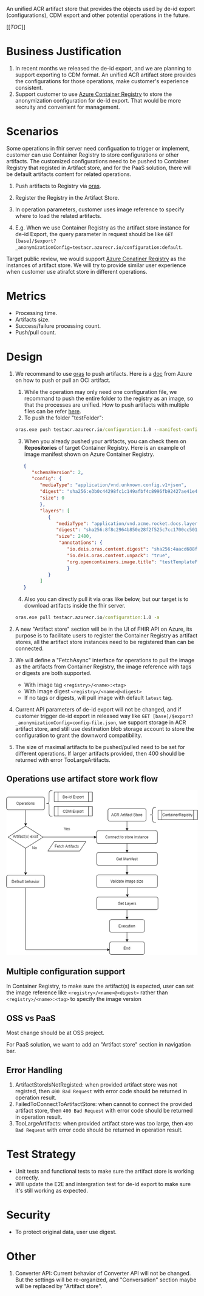 An unified ACR artifact store that provides the objects used by de-id export (configurations), CDM export and other potential operations in the future.

[[_TOC_]]

# Business Justification

1. In recent months we released the de-id export, and we are planning to support exporting to CDM format. An unified ACR artifact store provides the configurations for those operations, make customer's experience consistent.
2. Support customer to use [Azure Container Registry](https://azure.microsoft.com/en-us/services/container-registry/) to store the anonymization configuration for de-id export. That would be more secruity and convenient for management.

# Scenarios

Some operations in fhir server need configuation to trigger or implement, customer can use Container Registry to store configurations or other artifacts. The customized configurations need to be pushed to Container Registry that registed in Artifact store, and for the PaaS solution, there will be default artifacts content for related operations.

1. Push artifacts to Registry via [oras](https://github.com/deislabs/oras/releases).
   
2. Register the Registry in the Artifact Store.

3. In operation parameters, customer uses image reference to specify where to load the related artifacts.

4. E.g. When we use Container Registry as the artifact store instance for de-id Export, the query parameter in request should be like ```GET [base]/$export?_anonymizationConfig=testacr.azurecr.io/configuration:default```.

Target public review, we would support [Azure Conatiner Registry](https://azure.microsoft.com/en-us/services/container-registry/) as the instances of artifact store. We will try to provide similar user experience when customer use atirafct store in different operations.

# Metrics

- Processing time.
- Artifacts size.
- Success/failure processing count. 
- Push/pull count.


# Design
1. We recommand to use [oras](https://github.com/deislabs/oras/releases) to push artifacts. Here is a [doc](https://docs.microsoft.com/en-us/azure/container-registry/container-registry-oci-artifacts) from Azure on how to push or pull an OCI artifact.
   1. While the operation may only need one configuration file, we recommand to push the entire folder to the registry as an image, so that the processes are unified. How to push artifacts with multiple files can be refer [here](https://github.com/deislabs/oras#pushing-artifacts-with-multiple-files).
   2. To push the folder "testFolder":
   ```cmd
   oras.exe push testacr.azurecr.io/configuration:1.0 --manifest-config NUL:application/vnd.unknown.config.v1+json ./testFolder/:application/vnd.acme.rocket.docs.layer.v1+tar
   ```
   3. When you already pushed your artifacts, you can check them on **Repositories** of target Container Registry. Here is an example of image manifest shown on Azure Container Registry. 
   ```json
      {
         "schemaVersion": 2,
         "config": {
            "mediaType": "application/vnd.unknown.config.v1+json",
            "digest": "sha256:e3b0c44298fc1c149afbf4c8996fb92427ae41e4649b934ca495991b7852b855",
            "size": 0
            },
            "layers": [
               {
                  "mediaType": "application/vnd.acme.rocket.docs.layer.v1+tar",
                  "digest": "sha256:8f8c2964b850e28f2f525c7cc1700cc5010a8e91ba54e2a12f6f731fe9feb08a",
                  "size": 2480,
                   "annotations": {
                      "io.deis.oras.content.digest": "sha256:4aacd688f6aa2e504ce1f08d490b6a3b515fd80de393f070a360e2009a8efd6b",
                      "io.deis.oras.content.unpack": "true",
                      "org.opencontainers.image.title": "testTemplateFolder"
                      }
               }
            ]
      }
   ```
   4. Also you can directly pull it via oras like below, but our target is to download artifacts inside the fhir server.
   ```cmd
   oras.exe pull testacr.azurecr.io/configuration:1.0 -a 
   ```

2. A new "Artifact store" section will be in the UI of FHIR API on Azure, its purpose is to facilitate users to register the Container Registry as artifact stores, all the artifact store instances need to be registered than can be connected.

3. We will define a "FetchAsync" interface for operations to pull the image as the artifacts from Container Registry, the image reference with tags or digests are both supported.
   - With image tag ```<registry>/<name>:<tag>```
   - With image digest ```<registry>/<name>@<digest>```
   - If no tags or digests, will pull image with default ```latest``` tag. 

4. Current API parameters of de-id export will not be changed, and if customer trigger de-id export in released way like ```GET [base]/$export?_anonymizationConfig=config-file.json```, we support storage in ACR artifact store, and still use destination blob storage account to store the configuration to grant the downword compatibility.

5. The size of maximal artifacts to be pushed/pulled need to be set for different operations. If larger artifacts provided, then 400 should be returned with error TooLargeArtifacts.

## Operations use artifact store work flow
![Anonymized export work flow](./asserts/flow.png)

## Multiple configuration support
In Container Registry, to make sure the artifact(s) is expected, user can set the image reference like ```<registry>/<name>@<digest>``` rather than ```<registry>/<name>:<tag>``` to specify the image version 
 
## OSS vs PaaS

Most change should be at OSS project. 

For PaaS solution, we want to add an "Artifact store" section in navigation bar.

## Error Handling

1. ArtifactStoreIsNotRegisted: when provided artifact store was not registed, then `400 Bad Request` with error code should be returned in operation result. 
2. FailedToConnectToArtifactStore: when cannot to connect the provided artifact store, then `400 Bad Request` with error code should be returned in operation result. 
3. TooLargeArtifacts: when provided artifact store was too large, then `400 Bad Request` with error code should be returned in operation result. 


# Test Strategy

- Unit tests and functional tests to make sure the artifact store is working correctly.
- Will update the E2E and intergration test for de-id export to make sure it's still working as expected.

# Security

- To protect original data, user use digest.


# Other

1. Converter API: Current behavior of Converter API will not be changed. But the settings will be re-organized, and "Conversation" section maybe will be replaced by "Artifact store".

